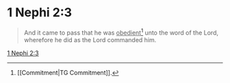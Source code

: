 # 1 Nephi 2:3

> And it came to pass that he was <u>obedient</u>[^a] unto the word of the Lord, wherefore he did as the Lord commanded him.

[1 Nephi 2:3](https://www.churchofjesuschrist.org/study/scriptures/bofm/1-ne/2?lang=eng&id=p3#p3)


[^a]: [[Commitment|TG Commitment]].  
